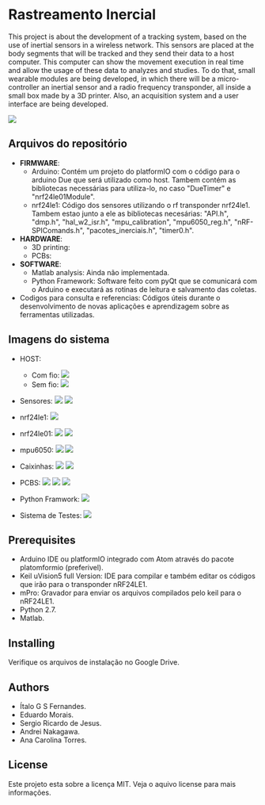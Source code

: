 # Rastreamento Inercial
This project is about the development of a tracking system, based on the use of inertial sensors in a wireless network. This sensors are placed at the body segments that will be tracked and they send their data to a host computer. This computer can show the movement execution in real time and allow the usage of these data to analyzes and studies. To do that, small wearable modules are being developed, in which there will be a micro-controller an inertial sensor and a radio frequency transponder, all inside a small box made by a 3D printer. Also, an acquisition system and a user interface are being developed.


![](sistema_andrei.png)

## Arquivos do repositório
* **FIRMWARE**:
  * Arduino: Contém um projeto do platformIO com o código para o arduino Due que será utilizado como host. Tambem contém as bibliotecas necessárias para utiliza-lo, no caso "DueTimer" e "nrf24le01Module".
  * nrf24le1: Código dos sensores utilizando o rf transponder nrf24le1. Tambem estao junto a ele as bibliotecas necesárias: "API.h", "dmp.h", "hal_w2_isr.h", "mpu_calibration", "mpu6050_reg.h", "nRF-SPIComands.h", "pacotes_inerciais.h", "timer0.h".
* **HARDWARE**:
  * 3D printing:
  * PCBs:
* **SOFTWARE**:
  * Matlab analysis: Ainda não implementada.
  * Python Framework: Software feito com pyQt que se comunicará com o Arduino e executará as rotinas de leitura e salvamento das coletas.
* Codigos para consulta e referencias: Códigos úteis durante o desenvolvimento de novas aplicações e aprendizagem sobre as ferramentas utilizadas.

## Imagens do sistema
* HOST:
    * Com fio:
![](arduino_ligado.jpg)
    * Sem fio:
![](host_wireless.jpg)

* Sensores:
![](comparacao_caneta.jpg)
![](sensores_com_fio_1.jpg)

* nrf24le1:
![](nrf24le1.jpg)

* nrf24le01:
![](nrf24le01_frente.jpg)
![](nrf24le01_tras.jpg)

* mpu6050:
![](mpu6050_module.jpg)
![](mpu6050_wireless.jpg)

* Caixinhas:
![](caixa_aberta.jpg)
![](caixa_fechada.jpg)

* PCBS:
![](pcbs_unica_1.jpg)
![](pcbs_unica_2.jpg)
![](pcbs_varias.jpg)

* Python Framwork:
![](sistema_andrei.png)

* Sistema de Testes:
![](madeira_de_teste.jpg)

## Prerequisites

* Arduino IDE ou platformIO integrado com Atom através do pacote platomformio (preferivel).
* Keil uVision5 full Version: IDE para compilar e também editar os códigos que irão para o transponder nRF24LE1.
* mPro: Gravador para enviar os arquivos compilados pelo keil para o nRF24LE1.
* Python 2.7.
* Matlab.

## Installing

Verifique os arquivos de instalação no Google Drive.

## Authors

* Ítalo G S Fernandes.
* Eduardo Morais.
* Sergio Ricardo de Jesus.
* Andrei Nakagawa.
* Ana Carolina Torres.

## License

Este projeto esta sobre a licença MIT. Veja o aquivo license para mais informações.
